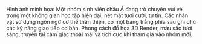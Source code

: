 Hình ảnh minh họa: Một nhóm sinh viên châu Á đang trò chuyện vui vẻ trong một không gian học tập hiện đại, nét mặt tươi cười, tự tin. Các nhân vật sử dụng ngôn ngữ cơ thể thân thiện, có một bảng trắng phía sau ghi chú các kỹ năng giao tiếp cơ bản. Phong cách đồ họa 3D Render, màu sắc tươi sáng, truyền tải cảm giác thoải mái và tích cực khi tham gia vào nhóm mới.